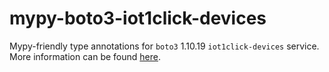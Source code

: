 # mypy-boto3-iot1click-devices

Mypy-friendly type annotations for `boto3` 1.10.19 `iot1click-devices` service.
More information can be found [here](https://github.com/vemel/mypy_boto3).